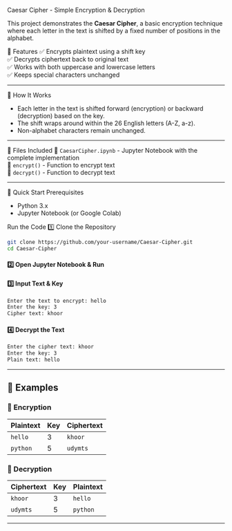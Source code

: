 Caesar Cipher - Simple Encryption & Decryption

This project demonstrates the **Caesar Cipher**, a basic encryption technique where each letter in the text is shifted by a fixed number of positions in the alphabet.

 🔹 Features
✅ Encrypts plaintext using a shift key  
✅ Decrypts ciphertext back to original text  
✅ Works with both uppercase and lowercase letters  
✅ Keeps special characters unchanged  

---

 📌 How It Works
- Each letter in the text is shifted forward (encryption) or backward (decryption) based on the key.
- The shift wraps around within the 26 English letters (A-Z, a-z).
- Non-alphabet characters remain unchanged.

---

 📂 Files Included
📜 `CaesarCipher.ipynb` - Jupyter Notebook with the complete implementation  
📜 `encrypt()` - Function to encrypt text  
📜 `decrypt()` - Function to decrypt text  

---

 🚀 Quick Start
 Prerequisites
- Python 3.x  
- Jupyter Notebook (or Google Colab)  

 Run the Code
 1️⃣ Clone the Repository
```sh
git clone https://github.com/your-username/Caesar-Cipher.git
cd Caesar-Cipher
```

#### 2️⃣ Open Jupyter Notebook & Run  
#### 3️⃣ Input Text & Key
```sh
Enter the text to encrypt: hello
Enter the key: 3
Cipher text: khoor
```

#### 4️⃣ Decrypt the Text
```sh
Enter the cipher text: khoor
Enter the key: 3
Plain text: hello
```

---

## 🎯 Examples
### 🔹 Encryption
| Plaintext  | Key | Ciphertext |
|------------|-----|------------|
| `hello`    | 3   | `khoor`    |
| `python`   | 5   | `udymts`   |

### 🔹 Decryption
| Ciphertext | Key | Plaintext  |
|------------|-----|------------|
| `khoor`    | 3   | `hello`    |
| `udymts`   | 5   | `python`   |

---
